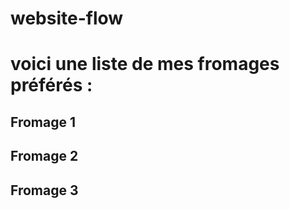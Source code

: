# website-flow
# voici une liste de mes fromages préférés : 
## Fromage 1 
## Fromage 2 
## Fromage 3

